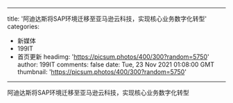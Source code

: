 
---
title: '阿迪达斯将SAP环境迁移至亚马逊云科技，实现核心业务数字化转型'
categories: 
 - 新媒体
 - 199IT
 - 首页更新
headimg: 'https://picsum.photos/400/300?random=5750'
author: 199IT
comments: false
date: Tue, 23 Nov 2021 01:08:00 GMT
thumbnail: 'https://picsum.photos/400/300?random=5750'
---

<div>   
阿迪达斯将SAP环境迁移至亚马逊云科技，实现核心业务数字化转型  
</div>
            